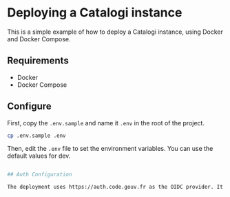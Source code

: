 # Deploying a Catalogi instance

This is a simple example of how to deploy a Catalogi instance, using Docker and Docker Compose.

## Requirements

- Docker
- Docker Compose

## Configure

First, copy the  `.env.sample` and name it `.env` in the root of the project.

```bash
cp .env.sample .env
```

Then, edit the `.env` file to set the environment variables. 
You can use the default values for dev.

```bash

## Auth Configuration

The deployment uses https://auth.code.gouv.fr as the OIDC provider. It is the original first project using Catalogi, this is why it is used as the default. However, you should use your own OIDC provider (or use Keycloak to create your own).

